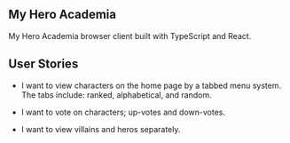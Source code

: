 ## My Hero Academia

My Hero Academia browser client built with TypeScript and React.

## User Stories

- I want to view characters on the home page by a tabbed menu system. The tabs include: ranked, alphabetical, and random.

- I want to vote on characters; up-votes and down-votes.

- I want to view villains and heros separately.

